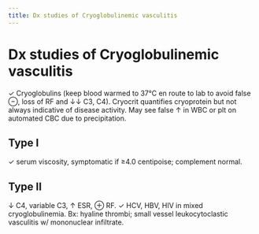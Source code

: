 ```yaml
---
title: Dx studies of Cryoglobulinemic vasculitis
---
```

# Dx studies of Cryoglobulinemic vasculitis

✓ Cryoglobulins (keep blood warmed to 37°C en route to lab to avoid false ⊖, loss of RF and ↓↓ C3, C4). Cryocrit quantifies cryoprotein but not always indicative of disease activity. May see false ↑ in WBC or plt on automated CBC due to precipitation.

## Type I
✓ serum viscosity, symptomatic if ≥4.0 centipoise; complement normal.
## Type II
↓ C4, variable C3, ↑ ESR, ⊕ RF. ✓ HCV, HBV, HIV in mixed cryoglobulinemia. Bx: hyaline thrombi; small vessel leukocytoclastic vasculitis w/ mononuclear infiltrate.
